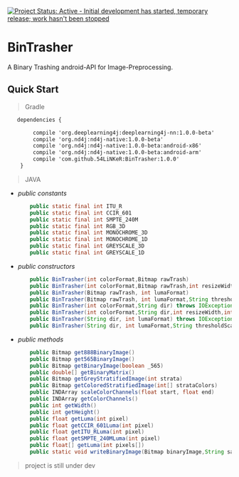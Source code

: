 [![Project Status: Active - Initial development has started, temporary release; work hasn't been stopped ](http://www.repostatus.org/badges/0.1.0/active.svg)](http://www.repostatus.org/#active)

BinTrasher
=============
A Binary Trashing android-API for Image-Preprocessing.

## Quick Start

> Gradle

```xml
   dependencies {

        compile 'org.deeplearning4j:deeplearning4j-nn:1.0.0-beta'
        compile 'org.nd4j:nd4j-native:1.0.0-beta'
        compile 'org.nd4j:nd4j-native:1.0.0-beta:android-x86'
        compile 'org.nd4j:nd4j-native:1.0.0-beta:android-arm'
        compile 'com.github.54LiNKeR:BinTrasher:1.0.0'
    }
```

> JAVA

- *public constants*

```java
       public static final int ITU_R
       public static final int CCIR_601
       public static final int SMPTE_240M
       public static final int RGB_3D
       public static final int MONOCHROME_3D
       public static final int MONOCHROME_1D
       public static final int GREYSCALE_3D
       public static final int GREYSCALE_1D
```

- *public constructors*

```java
       public BinTrasher(int colorFormat,Bitmap rawTrash)
       public BinTrasher(int colorFormat,Bitmap rawTrash,int resizeWidth,int resizeHeight) throws IOException
       public BinTrasher(Bitmap rawTrash, int lumaFormat)
       public BinTrasher(Bitmap rawTrash, int lumaFormat,String thresholdScaling)
       public BinTrasher(int colorFormat,String dir) throws IOException
       public BinTrasher(int colorFormat,String dir,int resizeWidth,int resizeHeight) throws IOException
       public BinTrasher(String dir, int lumaFormat) throws IOException
       public BinTrasher(String dir, int lumaFormat,String thresholdScaling) throws IOException
```

- *public methods*

```java
       public Bitmap get888BinaryImage()
       public Bitmap get565BinaryImage()
       public Bitmap getBinaryImage(boolean _565)
       public double[] getBinaryMatrix()
       public Bitmap getGreyStratifiedImage(int strata)
       public Bitmap getColoredStratifiedImage(int[] strataColors)
       public INDArray scaleColorChannels(float start, float end)
       public INDArray getColorChannels()
       public int getWidth()
       public int getHeight()
       public float getLuma(int pixel)
       public float getCCIR_601Luma(int pixel)
       public float getITU_RLuma(int pixel)
       public float getSMPTE_240MLuma(int pixel)
       public float[] getLuma(int pixels[])
       public static void writeBinaryImage(Bitmap binaryImage,String savelocation,String name)
```

> project is still under dev